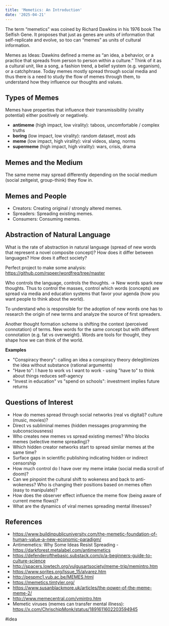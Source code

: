 ```yaml
---
title: 'Memetics: An Introduction'
date: '2025-04-21'
---
```

The term “memetics” was coined by Richard Dawkins in his 1976 book The Selfish Gene. It proposes that just as genes are units of information that self-replicate and evolve, so too can “memes” as units of cultural information.

Memes as Ideas: Dawkins defined a meme as “an idea, a behavior, or a practice that spreads from person to person within a culture.” Think of it as a cultural unit, like a song, a fashion trend, a belief system (e.g. veganism), or a catchphrase. Today memes mostly spread through social media and thus there is a need to study the flow of memes through them, to understand how they influence our thoughts and values.

## Types of Memes

Memes have properties that influence their transmissibility (virality potential) either positively or negatively.

- **antimeme** (high impact, low virality): taboos, uncomfortable / complex truths
- **boring** (low impact, low virality): random dataset, most ads
- **meme** (low impact, high virality): viral videos, slang, norms
- **supermeme** (high impact, high virality): wars, crisis, drama

## Memes and the Medium

The same meme may spread differently depending on the social medium (social zeitgeist, group-think) they flow in.

## Memes and People

- Creators: Creating original / strongly altered memes.
- Spreaders: Spreading existing memes.
- Consumers: Consuming memes.

## Abstraction of Natural Language

What is the rate of abstraction in natural language (spread of new words that represent a novel composite concept)? How does it differ between languages? How does it affect society?

Perfect project to make some analysis: <https://github.com/rspeer/wordfreq/tree/master>

Who controls the language, controls the thoughts. -> New words spark new thoughts. Thus to control the masses, control which words (concepts) are spread via media and education systems that favor your agenda (how you want people to think about the world).

To understand who is responsible for the adoption of new words one has to research the origin of new terms and analyze the source of first spreaders.

Another thought formation scheme is shifting the context (perceived connotation) of terms. New words for the same concept but with different connotation (e.g. fat vs overweight). Words are tools for thought, they shape how we can think of the world.

**Examples**
- "Conspiracy theory": calling an idea a conspiracy theory delegitimizes the idea without substance (rational arguments)
- "Have to": I have to work vs I want to work - using "have to" to think about things reduces self-agency
- "Invest in education" vs "spend on schools": investment implies future returns

## Questions of Interest

- How do memes spread through social networks (real vs digital)? culture (music, movies)?
- Direct vs subliminal memes (hidden messages programming the subconsciousness)
- Who creates new memes vs spread existing memes? Who blocks memes (selective meme spreading)?
- Which hidden creator networks start to spread similar memes at the same time?
- Surface gaps in scientific publishing indicating hidden or indirect censorship
- How much control do I have over my meme intake (social media scroll of doom)?
- Can we pinpoint the cultural shift to wokeness and back to anti-wokeness? Who is changing their positions based on memes often (easy to manipulate)?
- How does the observer effect influence the meme flow (being aware of current meme flows)?
- What are the dynamics of viral memes spreading mental illnesses?

## References

- <https://www.buildinpublicuniversity.com/the-memetic-foundation-of-human-value-a-new-economic-paradigm/>
- Antimemetics: Why Some Ideas Resist Spreading - <https://darkforest.metalabel.com/antimemetics>
- <https://defenderofthebasic.substack.com/p/a-beginners-guide-to-culture-science>
- <http://spacers.lowtech.org/vulgusartsociety/meme-trip/memintro.htm>
- <https://www.sorites.org/Issue_15/alvarez.htm>
- <http://pespmc1.vub.ac.be/MEMES.html>
- <https://memetics.timtyler.org/>
- <https://www.susanblackmore.uk/articles/the-power-of-the-meme-meme-2/>
- <http://www.memecentral.com/vmintro.htm>
- Memetic viruses (memes can transfer mental illness): <https://x.com/ChrischipMonk/status/1891611602203594945>

#idea
